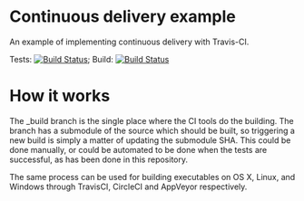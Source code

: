 # Continuous delivery example

An example of implementing continuous delivery with Travis-CI.


Tests: [![Build Status](https://travis-ci.org/pelson/package_with_continuous_delivery.svg?branch=master)](https://travis-ci.org/pelson/package_with_continuous_delivery); Build: [![Build Status](https://travis-ci.org/pelson/package_with_continuous_delivery.svg?branch=_build)](https://travis-ci.org/pelson/package_with_continuous_delivery)



# How it works

The _build branch is the single place where the CI tools do the building. The branch has a submodule of the source which should be built, so triggering a new build is simply a matter of updating the submodule SHA. This could be done manually, or could be automated to be done when the tests are successful, as has been done in this repository.

The same process can be used for building executables on OS X, Linux, and Windows through TravisCI, CircleCI and AppVeyor respectively.


